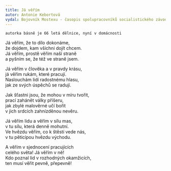 ```yaml
---
title: Já věřím 
autor: Antonie Kebortová
vydal: Bojovník Mostexu - časopis spolupracovníků socialistického závodu, 1954
---
```


    autorka básně je 66 letá dělnice, nyní v domácnosti

Já věřím, že to dílo dokonáme,  
že dojdem, kam všichni dojít chcem.   
Já věřím, prostě věřím naší straně   
a pyšním se, že též ve straně jsem.

Já věřím v člověka a v pravdy krásu,  
já věřím rukám, které pracují.  
Naslouchám lidí radostnému hlasu,  
jak ze svých úspěchů se radují.

Jak šťastni jsou, že mohou v míru tvořit,   
prací zahánět války příšeru,  
jak zbylé malověrné učí bořit   
v jich srdcích zahnízděnou nevěru.

Já věřím lidu a věřím v sílu mas,  
v tu sílu, která denně mohutní.   
Ve hvězdu věřím, co k štěstí vede nás,   
v tu pěticípou hvězdu východu.

A věřím v sjednocení pracujících   
celého světa! Já věřím v ně!  
Kdo poznal lid v rozhodných okamžicích,   
ten musí věřit pevně, přepevně!